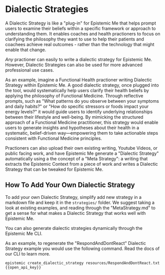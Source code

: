 # Dialectic Strategies
A Dialectic Strategy is like a "plug-in" for Epistemic Me that helps prompt users to examine their beliefs within a specific framework or approach to understanding them. It enables coaches and health practioners to focus on clarifying the philosophy they want to use to help their patients and coachees achieve real outcomes - rather than the technology that might enable that change.

*Any* practioner can easily to write a dialectic strategy for Epistemic Me. However, Dialectic Strategies can also be used for more advanced professional use cases.

As an example, imagine a Functional Health practioner writing Dialectic Strategy within Epistemic Me. A good dialectic strategy, once plugged into the tool, would systematically help users clarify their health beliefs by applying the philosophy of Functional Medicine. Through reflective prompts, such as "What patterns do you observe between your symptoms and daily habits?" or "How do specific stressors or foods impact your energy levels?" it would guide users to identify underlying relationships between their lifestyle and well-being. By mimicking the structured approach of a Functional Medicine practitioner, this strategy would enable users to generate insights and hypotheses about their health in a systematic, belief-driven way—empowering them to take actionable steps consistent with Functional Medicine principles.

Practioners can also upload their own existing writing, Youtube Videos, or public facing work, and have Epistemic Me generate a "Dialectic Strategy" automatically using a the concept of a "Meta Strategy": a writing that extracts the Epistemic Context from a piece of work and writes a Dialectic Strategy that can be tweaked for Epistemic Me. 

## How To Add Your Own Dialectic Strategy

To add your own Dialectic Strategy, simplify add new strategy in a markdown file and keep it in the `strategies/` folder. We suggest taking a look at existing examples, and reading through the "MetaStrategy.md" to get a sense for what makes a Dialectic Strategy that works well with Epistemic Me. 

You can also generate dialectic strategies dynamically through the Epistemic Me CLI.

As an example, to regenerate the "RespondAndDontReact" Dialectic Strategy example you would use the following command. Read the docs of our CLI to learn more.

``epistemic create_dialectic_strategy resources/RespondAndDontReact.txt {{open_api_key}}``

